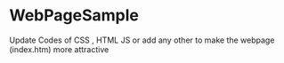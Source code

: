 # WebPageSample
Update Codes of CSS , HTML JS or add any other to make the webpage (index.htm) more attractive
